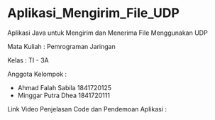 # Aplikasi_Mengirim_File_UDP
Aplikasi Java untuk Mengirim dan Menerima File Menggunakan UDP


Mata Kuliah : Pemrograman Jaringan

Kelas : TI - 3A 

Anggota Kelompok : 
- Ahmad Falah Sabila 1841720125
- Minggar Putra Dhea 1841720111

Link Video Penjelasan Code dan Pendemoan Aplikasi : 
